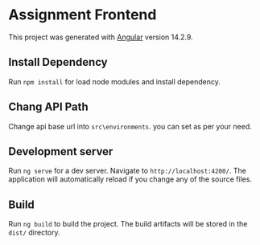 # Assignment Frontend

This project was generated with [Angular](https://github.com/angular/angular-cli) version 14.2.9.

## Install Dependency

Run `npm install` for load node modules and install dependency.

## Chang API Path

Change api base url into  `src\environments`. you can set as per your need.

## Development server

Run `ng serve` for a dev server. Navigate to `http://localhost:4200/`. The application will automatically reload if you change any of the source files.

## Build

Run `ng build` to build the project. The build artifacts will be stored in the `dist/` directory.
